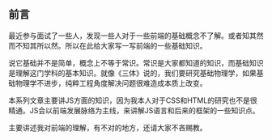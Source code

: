 ## 前言

最近参与面试了一些人，发现一些人对于一些前端的基础概念不了解。或者知其然而不知其所以然。所以在此给大家写一写前端的一些基础知识。

说它基础并不是简单，概念上不等于常识。常识是大家都知道的知识，而基础知识是理解这门学科的基本知识。就像《三体》说的，我们要研究基础物理学，如果基础物理学不进步，纯粹工程角度解决问题很难造成本质上改变。

本系列文章主要讲JS方面的知识，因为我本人对于CSS和HTML的研究也不是很精通。JS会以前端发展脉络为主线，来讲解JS语言和后来的框架的一些知识点。

主要讲述我对前端的理解，有不对的地方，还请大家不吝赐教。
